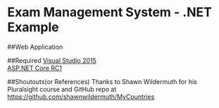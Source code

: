 # Exam Management System - .NET Example
##Web Application

##Required
[Visual Studio 2015](https://www.visualstudio.com/en-us/visual-studio-homepage-vs.aspx) <br>
[ASP.NET Core RC1](https://get.asp.net/)

##Shoutouts(or References)
Thanks to Shawn Wildermuth for his Pluralsight course and GitHub repo at https://github.com/shawnwildermuth/MyCountries
